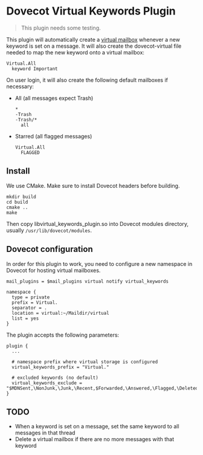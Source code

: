 Dovecot Virtual Keywords Plugin
===============================

> This plugin needs some testing.

This plugin will automatically create a [virtual mailbox](https://wiki2.dovecot.org/Plugins/Virtual)
whenever a new keyword is set on a message. It will also create the dovecot-virtual
file needed to map the new keyword onto a virtual mailbox:

```
Virtual.All
  keyword Important
```

On user login, it will also create the following default mailboxes if necessary:

* All (all messages expect Trash)

    ```
    *
    -Trash
    -Trash/*
      all
    ```

* Starred (all flagged messages)

    ```
    Virtual.All
      FLAGGED
    ```

## Install

We use CMake. Make sure to install Dovecot headers before building.

```
mkdir build
cd build
cmake ..
make
```

Then copy libvirtual_keywords_plugin.so into Dovecot modules directory, usually `/usr/lib/dovecot/modules`.

## Dovecot configuration

In order for this plugin to work, you need to configure a new namespace in
Dovecot for hosting virtual mailboxes.

```
mail_plugins = $mail_plugins virtual notify virtual_keywords

namespace {
  type = private
  prefix = Virtual.
  separator = .
  location = virtual:~/Maildir/virtual
  list = yes
}
```

The plugin accepts the following parameters:

```
plugin {
  ...

  # namespace prefix where virtual storage is configured
  virtual_keywords_prefix = "Virtual."

  # excluded keywords (no default)
  virtual_keywords_exclude = "$MDNSent,\NonJunk,\Junk,\Recent,$Forwarded,\Answered,\Flagged,\Deleted,\Seen,\Draft"
}
```

## TODO

* When a keyword is set on a message, set the same keyword to all messages in that thread
* Delete a virtual mailbox if there are no more messages with that keyword

